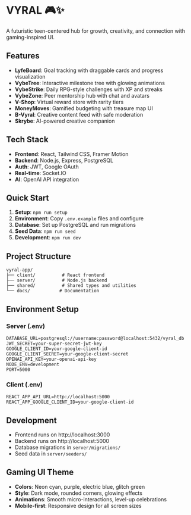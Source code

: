 # VYRAL 🎮✨

A futuristic teen-centered hub for growth, creativity, and connection with gaming-inspired UI.

## Features

- **LyfeBoard**: Goal tracking with draggable cards and progress visualization
- **VybeTree**: Interactive milestone tree with glowing animations
- **VybeStrike**: Daily RPG-style challenges with XP and streaks
- **VybeZone**: Peer mentorship hub with chat and avatars
- **V-Shop**: Virtual reward store with rarity tiers
- **MoneyMoves**: Gamified budgeting with treasure map UI
- **B-Vyral**: Creative content feed with safe moderation
- **Skrybe**: AI-powered creative companion

## Tech Stack

- **Frontend**: React, Tailwind CSS, Framer Motion
- **Backend**: Node.js, Express, PostgreSQL
- **Auth**: JWT, Google OAuth
- **Real-time**: Socket.IO
- **AI**: OpenAI API integration

## Quick Start

1. **Setup**: `npm run setup`
2. **Environment**: Copy `.env.example` files and configure
3. **Database**: Set up PostgreSQL and run migrations
4. **Seed Data**: `npm run seed`
5. **Development**: `npm run dev`

## Project Structure

```
vyral-app/
├── client/          # React frontend
├── server/          # Node.js backend
├── shared/          # Shared types and utilities
└── docs/           # Documentation
```

## Environment Setup

### Server (.env)
```
DATABASE_URL=postgresql://username:password@localhost:5432/vyral_db
JWT_SECRET=your-super-secret-jwt-key
GOOGLE_CLIENT_ID=your-google-client-id
GOOGLE_CLIENT_SECRET=your-google-client-secret
OPENAI_API_KEY=your-openai-api-key
NODE_ENV=development
PORT=5000
```

### Client (.env)
```
REACT_APP_API_URL=http://localhost:5000
REACT_APP_GOOGLE_CLIENT_ID=your-google-client-id
```

## Development

- Frontend runs on http://localhost:3000
- Backend runs on http://localhost:5000
- Database migrations in `server/migrations/`
- Seed data in `server/seeders/`

## Gaming UI Theme

- **Colors**: Neon cyan, purple, electric blue, glitch green
- **Style**: Dark mode, rounded corners, glowing effects
- **Animations**: Smooth micro-interactions, level-up celebrations
- **Mobile-first**: Responsive design for all screen sizes